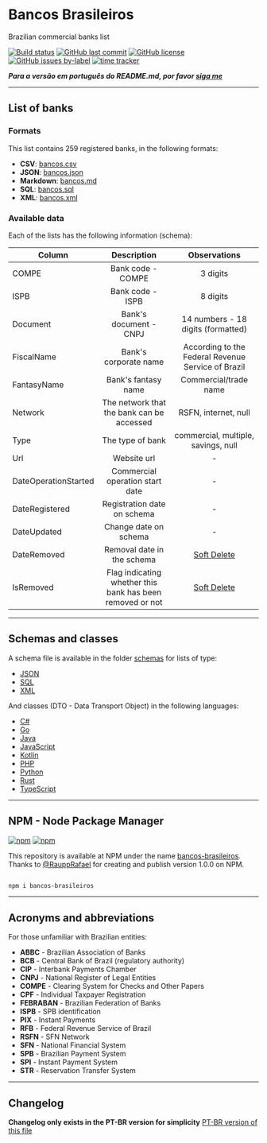 # Bancos Brasileiros

Brazilian commercial banks list

[![Build status](https://ci.appveyor.com/api/projects/status/f9sx7ux82epp8bd6?svg=true)](https://ci.appveyor.com/project/guibranco/bancosbrasileiros)
[![GitHub last commit](https://img.shields.io/github/last-commit/guibranco/BancosBrasileiros)](https://wakatime.com/badge/github/guibranco/BancosBrasileiros)
[![GitHub license](https://img.shields.io/github/license/guibranco/BancosBrasileiros)](https://wakatime.com/badge/github/guibranco/BancosBrasileiros)
[![GitHub issues by-label](https://img.shields.io/github/issues/guibranco/BancosBrasileiros/help%20wanted.svg)](https://github.com/guibranco/BancosBrasileiros/issues?q=is%3Aissue+is%3Aopen+label%3A%22help+wanted%22)
[![time tracker](https://wakatime.com/badge/github/guibranco/BancosBrasileiros.svg)](https://wakatime.com/badge/github/guibranco/BancosBrasileiros)

***Para a versão em português do README.md, por favor [siga me](/README.md)***

---

## List of banks

### Formats

This list contains 259 registered banks, in the following formats:

- **CSV**: [bancos.csv](/data/bancos.csv)
- **JSON**: [bancos.json](/data/bancos.json)
- **Markdown**: [bancos.md](/data/bancos.md)
- **SQL**: [bancos.sql](/data/bancos.sql)
- **XML**: [bancos.xml](/data/bancos.xml)

### Available data

Each of the lists has the following information (schema):

| Column | Description | Observations |
|-------------------|:---------------------------------------:|:--------------------------------------------------------------------------:|
| COMPE | Bank code - COMPE | 3 digits |
| ISPB | Bank code - ISPB | 8 digits |
| Document | Bank's document - CNPJ | 14 numbers - 18 digits (formatted) |
| FiscalName | Bank's corporate name  | According to the Federal Revenue Service of Brazil |
| FantasyName | Bank's fantasy name | Commercial/trade name |
| Network | The network that the bank can be accessed | RSFN, internet, null |
| Type | The type of bank | commercial, multiple, savings, null |
| Url | Website url | - |
| DateOperationStarted | Commercial operation start date | - |
| DateRegistered | Registration date on schema | - |
| DateUpdated | Change date on schema | - |
| DateRemoved | Removal date in the schema | [Soft Delete](https://www.brentozar.com/archive/2020/02/what-are-soft-deletes-and-how-are-they-implemented/) |
| IsRemoved | Flag indicating whether this bank has been removed or not | [Soft Delete](https://www.brentozar.com/archive/2020/02/what-are-soft-deletes-and-how-are-they-implemented/) |

---

## Schemas and classes

A schema file is available in the folder [schemas](/schemas) for lists of type:

- [JSON](schemas/schema.json)
- [SQL](schemas/schema.sql)
- [XML](schemas/schema.xml)

And classes (DTO - Data Transport Object) in the following languages:

- [C#](/schemas/csharp.cs)
- [Go](/schemas/go.go)
- [Java](/schemas/java.java)
- [JavaScript](/schemas/javascript.js)
- [Kotlin](/schemas/kotlin.kt)
- [PHP](/schemas/php.php)
- [Python](/schemas/python.py)
- [Rust](/schemas/rust.rs)
- [TypeScript](/schemas/typescript.ts)

---

## NPM - Node Package Manager

[![npm](https://img.shields.io/npm/v/bancos-brasileiros)](https://www.npmjs.com/package/bancos-brasileiros)
[![npm](https://img.shields.io/npm/dy/bancos-brasileiros)](https://www.npmjs.com/package/bancos-brasileiros)

This repository is available at NPM under the name [bancos-brasileiros](https://www.npmjs.com/package/bancos-brasileiros).
Thanks to [@RauppRafael](https://github.com/RauppRafael) for creating and publish version 1.0.0 on NPM.

```bash

npm i bancos-brasileiros

```

---

## Acronyms and abbreviations

For those unfamiliar with Brazilian entities:

- **ABBC** - Brazilian Association of Banks
- **BCB** - Central Bank of Brazil (regulatory authority)
- **CIP** - Interbank Payments Chamber
- **CNPJ** - National Register of Legal Entities
- **COMPE** - Clearing System for Checks and Other Papers
- **CPF** - Individual Taxpayer Registration
- **FEBRABAN** - Brazilian Federation of Banks
- **ISPB** - SPB identification
- **PIX** - Instant Payments
- **RFB** - Federal Revenue Service of Brazil
- **RSFN** - SFN Network
- **SFN** - National Financial System
- **SPB** - Brazilian Payment System
- **SPI** - Instant Payment System
- **STR** - Reservation Transfer System

---

## Changelog

**Changelog only exists in the PT-BR version for simplicity** [PT-BR version of this file](/README.md)
